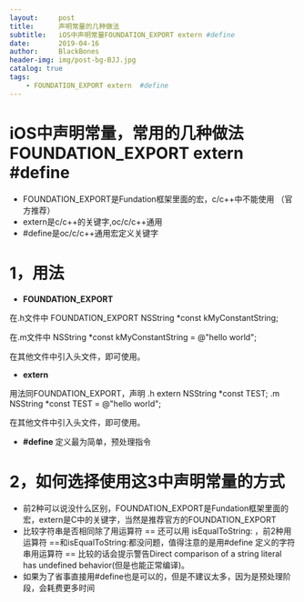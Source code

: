 ```yaml
---
layout:     post
title:      声明常量的几种做法
subtitle:   iOS中声明常量FOUNDATION_EXPORT extern #define
date:       2019-04-16
author:     BlackBones
header-img: img/post-bg-BJJ.jpg
catalog: true
tags:
    - FOUNDATION_EXPORT extern  #define
---
```


# iOS中声明常量，常用的几种做法 FOUNDATION_EXPORT extern #define

* FOUNDATION_EXPORT是Fundation框架里面的宏，c/c++中不能使用 （官方推荐）
* extern是c/c++的关键字,oc/c/c++通用
* #define是oc/c/c++通用宏定义关键字

# 1，用法
* **FOUNDATION_EXPORT**

在.h文件中
FOUNDATION_EXPORT  NSString *const kMyConstantString;

在.m文件中
 NSString *const kMyConstantString = @"hello world";
 
 在其他文件中引入头文件，即可使用。

* **extern**

用法同FOUNDATION_EXPORT，声明
.h
extern NSString *const TEST;
.m
NSString *const TEST = @"hello world";

在其他文件中引入头文件，即可使用。

* **#define**
定义最为简单，预处理指令

# 2，如何选择使用这3中声明常量的方式
* 前2种可以说没什么区别，FOUNDATION_EXPORT是Fundation框架里面的宏，extern是C中的关键字，当然是推荐官方的FOUNDATION_EXPORT
* 比较字符串是否相同除了用运算符 == 还可以用 isEqualToString: ，前2种用运算符 ==和isEqualToString:都没问题，值得注意的是用#define 定义的字符串用运算符 == 比较的话会提示警告Direct comparison of a string literal has undefined behavior(但是也能正常编译)。
* 如果为了省事直接用#define也是可以的，但是不建议太多，因为是预处理阶段，会耗费更多时间



